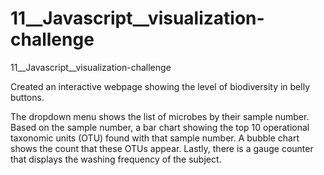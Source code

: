 # 11__Javascript__visualization-challenge
11__Javascript__visualization-challenge

Created an interactive webpage showing the level of biodiversity in belly buttons.

The dropdown menu shows the list of microbes by their sample number.  Based on the sample number, a bar chart showing the top 10 operational taxonomic units (OTU) found with that sample number.  A bubble chart shows the count that these OTUs appear.  Lastly, there is a gauge counter that displays the washing frequency of the subject.